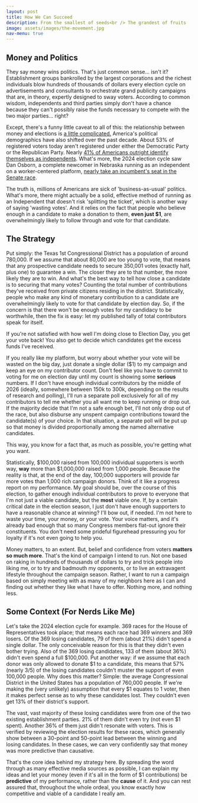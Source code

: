 ```yaml
---
layout: post
title: How We Can Succeed
description: From the smallest of seeds<br /> The grandest of fruits
image: assets/images/the-movement.jpg
nav-menu: true
---
```


<h2>Money and Politics</h2>

They say money wins politics. That's just common sense... isn't it? Establishment groups bankrolled by the largest corporations and the richest individuals blow hundreds of thousands of dollars every election cycle on advertisements and consultants to orchestrate grand publicity campaigns that are, in theory, expertly designed to sway voters. According to common wisdom, independents and third parties simply don't have a chance because they can't possibly raise the funds necessary to compete with the two major parties... right?

Except, there's a funny little caveat to all of this: the relationship between money and elections is <a href="https://fivethirtyeight.com/features/money-and-elections-a-complicated-love-story/">a little complicated.</a> America's political demographics have also shifted over the past decade. About 53% of registered voters today aren't registered under either the Democratic Party or the Republican Party. Nearly <a href="https://news.gallup.com/poll/467897/party-preferences-evenly-split-2022-shift-gop.aspx">41% of Americans outright identify themselves as independents</a>. What's more, the 2024 election cycle saw Dan Osborn, a complete newcomer in Nebraska running as an independent on a worker-centered platform, <a href="https://inthesetimes.com/article/labor-union-working-class-dan-osborn-nebraska">nearly take an incumbent's seat in the Senate race</a>.

The truth is, millions of Americans are sick of 'business-as-usual' politics. What's more, there might actually be a solid, effective method of running as an Independent that doesn't risk 'splitting the ticket', which is another way of saying 'wasting votes'. And it relies on the fact that people who believe enough in a candidate to make a donation to them, <b>even just $1</b>, are overwhelmingly likely to follow through and vote for that candidate.

<h2>The Strategy</h2>

Put simply: the Texas 1st Congressional District has a population of around 780,000. If we assume that about 80,000 are too young to vote, that means that any prospective candidate needs to secure 350,001 votes (exactly half, plus one) to guarantee a win. The closer they are to that number, the more likely they are to win. And what's the best way to tell how close a candidate is to securing that many votes? Counting the total number of contributions they've received from private citizens residing in the district. Statistically, people who make any kind of monetary contribution to a candidate are overwhelmingly likely to vote for that candidate by election day. So, if the concern is that there won't be enough votes for my candidacy to be worthwhile, then the fix is easy: let my published tally of total contributors speak for itself.

If you're not satisfied with how well I'm doing close to Election Day, you get your vote back! You also get to decide which candidates get the excess funds I've received.

If you really like my platform, but worry about whether your vote will be wasted on the big day, just donate a single dollar ($1) to my campaign and keep an eye on my contributor count. Don't feel like you have to commit to voting for me on election day until my count is showing some <b>serious</b> numbers. If I don't have enough individual contributors by the middle of 2026 (ideally, somewhere between 150k to 300k, depending on the results of research and polling), I'll run a separate poll exclusively for all of my contributors to tell me whether you all want me to keep running or drop out. If the majority decide that I'm not a safe enough bet, I'll not only drop out of the race, but also disburse any unspent campaign contributions toward the candidate(s) of your choice. In that situation, a separate poll will be put up so that money is divided proportionally among the named alternative candidates.

This way, you know for a fact that, as much as possible, you're getting what you want.

Statistically, $100,000 raised from 100,000 individual supporters is worth way, <b>way</b> more than $1,000,000 raised from 1,000 people. Because the reality is that, at the end of the day, 100,000 supporters will provide far more votes than 1,000 rich campaign donors. Think of it like a progress report on my performance. My goal should be, over the course of this election, to gather enough individual contributors to prove to everyone that I'm not just a viable candidate, but the <b>most</b> viable one. If, by a certain critical date in the election season, I just don't have enough supporters to have a reasonable chance at winning? I'll bow out, if needed. I'm not here to waste your time, your money, or your vote. Your voice matters, and it's already bad enough that so many Congress members flat-out ignore their constituents. You don't need some prideful figurehead pressuring you for loyalty if it's not even going to help you.

Money matters, to an extent. But, belief and confidence from voters <b>matters so much more</b>. That's the kind of campaign I intend to run. Not one based on raking in hundreds of thousands of dollars to try and trick people into liking me, or to try and badmouth my opponents, or to live an extravagent lifestyle throughout the campaign season. Rather, I want to run a campaign based on simply meeting with as many of my neighbors here as I can and finding out whether they like what I have to offer. Nothing more, and nothing less.

<h2>Some Context (For Nerds Like Me)</h2>

Let's take the 2024 election cycle for example. 369 races for the House of Representatives took place; that means each race had 369 winners and 369 losers. Of the 369 losing candidates, 79 of them (about 21%) didn't spend a single dollar. The only conceivable reason for this is that they didn't even bother trying. Also of the 369 losing candidates, 133 of them (about 36%) didn't even spend a full $100,000. Put another way: if we assume that each donor was only allowed to donate $1 to a candidate, this means that 57% (nearly 3/5) of the losing candidates couldn't muster the support of even 100,000 people. Why does this matter? Simple: the average Congressional District in the United States has a population of 760,000 people. If we're making the (very unlikely) assumption that every $1 equates to 1 voter, then it makes perfect sense as to why these candidates lost. They couldn't even get 13% of their district's support.

The vast, vast majority of these losing candidates were from one of the two existing establishment parties. 21% of them didn't even try (not even $1 spent). Another 36% of them just didn't resonate with voters. This is verified by reviewing the election results for these races, which generally show between a 30-point and 50-point lead between the winning and losing candidates. In these cases, we can very confidently say that money was more predictive than causative.

That's the core idea behind my strategy here. By spreading the word through as many effective media sources as possible, I can explain my ideas and let your money (even if it's all in the form of $1 contributions) be <b>predictive</b> of my performance, rather than the <b>cause</b> of it. And you can rest assured that, throughout the whole ordeal, you know exactly how competitive and viable of a candidate I really am.
